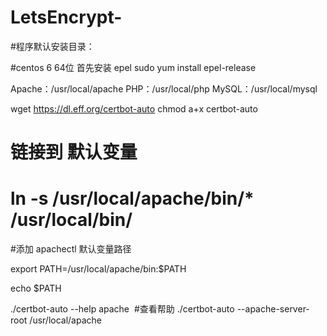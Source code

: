 # LetsEncrypt-

#程序默认安装目录：

#centos 6 64位 首先安装 epel
sudo yum install epel-release


Apache：/usr/local/apache
PHP：/usr/local/php
MySQL：/usr/local/mysql


wget https://dl.eff.org/certbot-auto
chmod a+x certbot-auto

# 链接到 默认变量

# ln -s /usr/local/apache/bin/* /usr/local/bin/
 
 #添加 apachectl 默认变量路径
 
 export PATH=/usr/local/apache/bin:$PATH
 
 echo $PATH 
 
 
 ./certbot-auto --help apache  #查看帮助
 ./certbot-auto --apache-server-root /usr/local/apache
 
